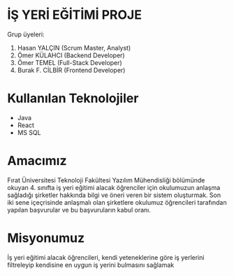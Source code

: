 # İŞ YERİ EĞİTİMİ PROJE

Grup üyeleri:
1. Hasan YALÇIN (Scrum Master, Analyst)
2. Ömer KÜLAHCI (Backend Developer)
3. Ömer TEMEL (Full-Stack Developer)
4. Burak F. CİLBİR (Frontend Developer)

# Kullanılan Teknolojiler
* Java
* React
* MS SQL


# Amacımız
Fırat Üniversitesi Teknoloji Fakültesi Yazılım Mühendisliği bölümünde okuyan 4. sınıfta iş yeri eğitimi alacak öğrenciler için okulumuzun anlaşma sağladığı şirketler hakkında bilgi ve öneri veren bir sistem oluşturmak. Son iki sene içeçrisinde anlaşmalı olan şirketlere okulumuz öğrencileri tarafından yapılan başvurular ve bu başvuruların kabul oranı.

# Misyonumuz
İş yeri eğitimi alacak öğrencileri, kendi yeteneklerine göre iş yerlerini filtreleyip kendisine en uygun iş yerini bulmasını sağlamak
